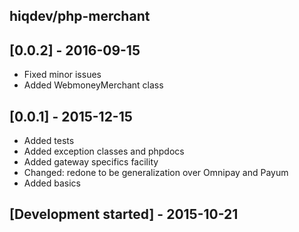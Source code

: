 hiqdev/php-merchant
-------------------

## [0.0.2] - 2016-09-15

- Fixed minor issues
- Added WebmoneyMerchant class

## [0.0.1] - 2015-12-15

- Added tests
- Added exception classes and phpdocs
- Added gateway specifics facility
- Changed: redone to be generalization over Omnipay and Payum
- Added basics

## [Development started] - 2015-10-21
